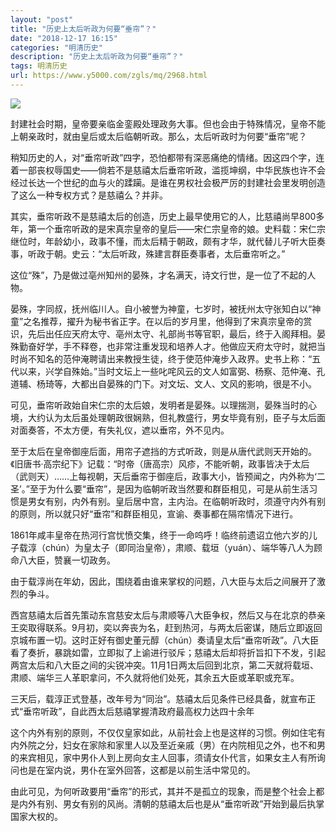 ```yaml
---
layout: "post"
title: "历史上太后听政为何要“垂帘”？"
date: "2018-12-17 16:15"
categories: "明清历史"
description: "历史上太后听政为何要“垂帘”？"
tags: 明清历史
url: https://www.y5000.com/zgls/mq/2968.html
---
```






![](https://img.y5000.com/uploads/allimg/160725/4-160H5225142435.jpg)

封建社会时期，皇帝要亲临金銮殿处理政务大事。但也会由于特殊情况，皇帝不能上朝亲政时，就由皇后或太后临朝听政。那么，太后听政时为何要“垂帘”呢？

稍知历史的人，对“垂帘听政”四字，恐怕都带有深恶痛绝的情绪。因这四个字，连着一部丧权辱国史——倘若不是慈禧太后垂帘听政，滥揽坤纲，中华民族也许不会经过长达一个世纪的血与火的蹂躏。是谁在男权社会极严厉的封建社会里发明创造了这么一种专权方式？是慈禧么？并非。

其实，垂帘听政不是慈禧太后的创造，历史上最早使用它的人，比慈禧尚早800多年，第一个垂帘听政的是宋真宗皇帝的皇后——宋仁宗皇帝的娘。史料载：宋仁宗继位时，年龄幼小，政事不懂，而太后精于朝政，颇有才华，就代替儿子听大臣奏事，听政于朝。史云：“太后听政，殊建言群臣奏事者，太后垂帘听之。”

这位“殊”，乃是做过亳州知州的晏殊，才名满天，诗文行世，是一位了不起的人物。

晏殊，字同叔，抚州临川人。自小被誉为神童，七岁时，被抚州太守张知白以“神童”之名推荐，擢升为秘书省正字。在以后的岁月里，他得到了宋真宗皇帝的赏识，先后出任应天府太守、亳州太守、礼部尚书等官职，最后，终于入阁拜相。晏殊勤奋好学，手不释卷，也非常注重发现和培养人才。他做应天府太守时，就把当时尚不知名的范仲淹聘请出来教授生徒，终于使范仲淹步入政界。史书上称：“五代以来，兴学自殊始。”当时文坛上一些叱咤风云的文人如富弼、杨察、范仲淹、孔道辅、杨琦等，大都出自晏殊的门下。对文坛、文人、文风的影响，很是不小。

可见，垂帘听政始自宋仁宗的太后娘，发明者是晏殊。以理揣测，晏殊当时的心境，大约认为太后虽处理朝政很娴熟，但礼教盛行，男女毕竟有别，臣子与太后面对面奏答，不太方便，有失礼仪，遮以垂帘，外不见内。

至于太后在皇帝御座后面，用帘子遮挡的方式听政，则是从唐代武则天开始的。《旧唐书·高宗纪下》记载：“时帝（唐高宗）风疹，不能听朝，政事皆决于太后（武则天）……上每视朝，天后垂帘于御座后，政事大小，皆预闻之，内外称为‘二圣’。”至于为什么要“垂帘”，是因为临朝听政当然要和群臣相见，可是从前生活习惯是男女有别，内外有别。皇后居中宫，主内治。在临朝听政时，须遵守内外有别的原则，所以就只好“垂帘”和群臣相见，宣谕、奏事都在隔帘情况下进行。

1861年咸丰皇帝在热河行宫忧愤交集，终于一命呜呼！临终前遗诏立他六岁的儿子载淳（chún）为皇太子（即同治皇帝），肃顺、载垣（yuán）、端华等八人为顾命八大臣，赞襄一切政务。

由于载淳尚在年幼，因此，围绕着由谁来掌权的问题，八大臣与太后之间展开了激烈的争斗。

西宫慈禧太后首先策动东宫慈安太后与肃顺等八大臣争权，然后又与在北京的恭亲王奕取得联系。9月初，奕以奔丧为名，赶到热河，与两太后密谋，随后立即返回京城布置一切。这时正好有御史董元醇（chún）奏请皇太后“垂帘听政”。八大臣看了奏折，暴跳如雷，立即拟了上谕进行驳斥；慈禧太后却将折旨扣下不发，引起两宫太后和八大臣之间的尖锐冲突。11月1日两太后回到北京，第二天就将载垣、肃顺、端华三人革职拿问，不久就将他们处死，其余五大臣或革职或充军。

三天后，载淳正式登基，改年号为“同治”。慈禧太后见条件已经具备，就宣布正式“垂帘听政”，自此西太后慈禧掌握清政府最高权力达四十余年

这个内外有别的原则，不仅仅皇家如此，从前社会上也是这样的习惯。例如住宅有内外院之分，妇女在家除和家里人以及至近亲戚（男）在内院相见之外，也不和男的来宾相见，家中男仆人到上房向女主人回事，须请女仆代言，如果女主人有所询问也是在室内说，男仆在室外回答，这都是以前生活中常见的。

由此可见，为何听政要用“垂帘”的形式，其并不是孤立的现象，而是整个社会上都是内外有别、男女有别的风尚。清朝的慈禧太后也是从“垂帘听政”开始到最后执掌国家大权的。
